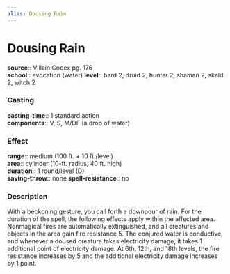 ```yaml
---
alias: Dousing Rain
---
```


# Dousing Rain 

**source**:: Villain Codex pg. 176  
**school**:: evocation (water)
**level**:: bard 2, druid 2, hunter 2, shaman 2, skald 2, witch 2

### Casting 

**casting-time**:: 1 standard action  
**components**:: V, S, M/DF (a drop of water)

### Effect 

**range**:: medium (100 ft. + 10 ft./level)  
**area**:: cylinder (10-ft. radius, 40 ft. high)  
**duration**:: 1 round/level (D)  
**saving-throw**:: none
**spell-resistance**:: no

### Description 

With a beckoning gesture, you call forth a downpour of rain. For the duration of the spell, the following effects apply within the affected area. Nonmagical fires are automatically extinguished, and all creatures and objects in the area gain fire resistance 5. The conjured water is conductive, and whenever a doused creature takes electricity damage, it takes 1 additional point of electricity damage. At 6th, 12th, and 18th levels, the fire resistance increases by 5 and the additional electricity damage increases by 1 point.

